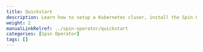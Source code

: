 ```yaml
---
title: Quickstart
description: Learn how to setup a Kubernetes cluser, install the Spin Operator and run your first Spin App
weight: 2
manualLinkRelref: ../spin-operator/quickstart
categories: [Spin Operator]
tags: []
---
```


<!--- This page is used to render a link to the Spin Operator Quickstart in the TOC -->
